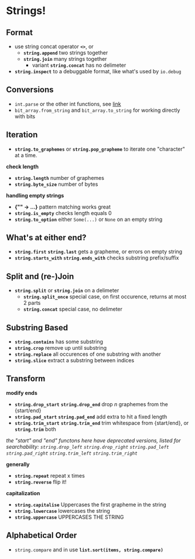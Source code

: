 # Strings!

## Format 
- use string concat operator **`<>`**, or
  - **`string.append`** two strings together
  - **`string.join`** many strings together
    - variant **`string.concat`** has no delimeter
- **`string.inspect`** to a debuggable format, like what's used by `io.debug`

## Conversions
- `int.parse` or the other int functions, see [link](https://github.com/CloserToTheCenter/GleamReference/blob/main/gleam/int.md#parse-to-and-from-int)
- `bit_array.from_string` and `bit_array.to_string` for working directly with bits

## Iteration
- **`string.to_graphemes`** or **`string.pop_grapheme`** to iterate one "character" at a time.

**check length**
- **`string.length`** number of graphemes
- **`string.byte_size`** number of bytes

**handling empty strings**
- **{"" -> ...}** pattern matching works great
- **`string.is_empty`** checks length equals 0
- **`string.to_option`** either `Some(...)` or `None` on an empty string

## What's at either end?
- **`string.first`** **`string.last`** gets a grapheme, or errors on empty string
- **`string.starts_with`** **`string.ends_with`** checks substring prefix/suffix

## Split and (re-)Join
- **`string.split`** or **`string.join`** on a delimeter
  - **`string.split_once`** special case, on first occurence, returns at most 2 parts
  - **`string.concat`** special case, no delimeter

## Substring Based
- **`string.contains`** has some substring
- **`string.crop`** remove up until substring
- **`string.replace`** all occurences of one substring with another
- **`string.slice`** extract a substring between indices
 
## Transform
**modify ends**
- **`string.drop_start`** **`string.drop_end`** drop *n* graphemes from the {start/end}
- **`string.pad_start`** **`string.pad_end`** add extra to hit a fixed length
- **`string.trim_start`** **`string.trim_end`** trim whitespace from {start/end}, or **`string.trim`** both

*the "start" and "end" functons here have deprecated versions, listed for searchability: `string.drop_left` `string.drop_right` `string.pad_left` `string.pad_right` `string.trim_left` `string.trim_right`*

**generally**
- **`string.repeat`** repeat x times
- **`string.reverse`** flip it!

**capitalization**
- **`string.capitalise`** Uppercases the first grapheme in the string
- **`string.lowercase`** lowercases the string
- **`string.uppercase`** UPPERCASES THE STRING

## Alphabetical Order
- `string.compare` and in use **`list.sort(items, string.compare)`**
